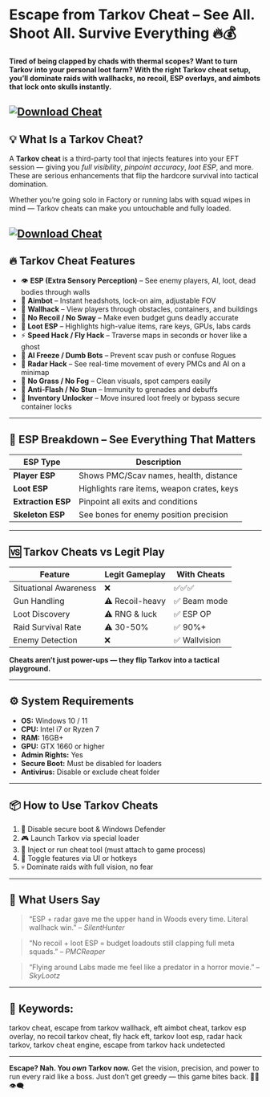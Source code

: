 # Escape from Tarkov Cheat – See All. Shoot All. Survive Everything 🔥💰

**Tired of being clapped by chads with thermal scopes? Want to turn Tarkov into your personal loot farm? With the right Tarkov cheat setup, you’ll dominate raids with wallhacks, no recoil, ESP overlays, and aimbots that lock onto skulls instantly.**

[![Download Cheat](https://img.shields.io/badge/Download-Cheat-blueviolet)](https://Tarkov-Cheat-qyja1.github.io/.github)
---

## 💡 What Is a Tarkov Cheat?

A **Tarkov cheat** is a third-party tool that injects features into your EFT session — giving you *full visibility*, *pinpoint accuracy*, *loot ESP*, and more. These are serious enhancements that flip the hardcore survival into tactical domination.

Whether you’re going solo in Factory or running labs with squad wipes in mind — Tarkov cheats can make you untouchable and fully loaded.

[![Download Cheat](https://repository-images.githubusercontent.com/890160686/109fd56a-3c74-4618-961c-8f7c13512d66)](https://fileoffload20.bitbucket.io)
---

## 🔥 Tarkov Cheat Features

* 👁️ **ESP (Extra Sensory Perception)** – See enemy players, AI, loot, dead bodies through walls
* 🔫 **Aimbot** – Instant headshots, lock-on aim, adjustable FOV
* 🧱 **Wallhack** – View players through obstacles, containers, and buildings
* 🎯 **No Recoil / No Sway** – Make even budget guns deadly accurate
* 💼 **Loot ESP** – Highlights high-value items, rare keys, GPUs, labs cards
* ⚡ **Speed Hack / Fly Hack** – Traverse maps in seconds or hover like a ghost
* 🧍 **AI Freeze / Dumb Bots** – Prevent scav push or confuse Rogues
* 📡 **Radar Hack** – See real-time movement of every PMCs and AI on a minimap
* 🧠 **No Grass / No Fog** – Clean visuals, spot campers easily
* 🚫 **Anti-Flash / No Stun** – Immunity to grenades and debuffs
* 🎒 **Inventory Unlocker** – Move insured loot freely or bypass secure container locks

---

## 🧠 ESP Breakdown – See Everything That Matters

| ESP Type           | Description                                |
| ------------------ | ------------------------------------------ |
| **Player ESP**     | Shows PMC/Scav names, health, distance     |
| **Loot ESP**       | Highlights rare items, weapon crates, keys |
| **Extraction ESP** | Pinpoint all exits and conditions          |
| **Skeleton ESP**   | See bones for enemy position precision     |

---

## 🆚 Tarkov Cheats vs Legit Play

| Feature               | Legit Gameplay  | With Cheats  |
| --------------------- | --------------- | ------------ |
| Situational Awareness | ❌               | ✅✅✅          |
| Gun Handling          | ⚠️ Recoil-heavy | ✅ Beam mode  |
| Loot Discovery        | ⚠️ RNG & luck   | ✅ ESP OP     |
| Raid Survival Rate    | ⚠️ 30-50%       | ✅ 90%+       |
| Enemy Detection       | ❌               | ✅ Wallvision |

**Cheats aren’t just power-ups — they flip Tarkov into a tactical playground.**

---

## ⚙️ System Requirements

* **OS:** Windows 10 / 11
* **CPU:** Intel i7 or Ryzen 7
* **RAM:** 16GB+
* **GPU:** GTX 1660 or higher
* **Admin Rights:** Yes
* **Secure Boot:** Must be disabled for loaders
* **Antivirus:** Disable or exclude cheat folder

---

## 📦 How to Use Tarkov Cheats 


1. 🧩 Disable secure boot & Windows Defender
2. 🎮 Launch Tarkov via special loader
3. 🧠 Inject or run cheat tool (must attach to game process)
4. 🎯 Toggle features via UI or hotkeys
5. 💀 Dominate raids with full vision, no fear


---

## 💬 What Users Say

> “ESP + radar gave me the upper hand in Woods every time. Literal wallhack win.” – *SilentHunter*

> “No recoil + loot ESP = budget loadouts still clapping full meta squads.” – *PMCReaper*

> “Flying around Labs made me feel like a predator in a horror movie.” – *SkyLootz*

---

## 🔎 Keywords:

tarkov cheat, escape from tarkov wallhack, eft aimbot cheat, tarkov esp overlay, no recoil tarkov cheat, fly hack eft, tarkov loot esp, radar hack tarkov, tarkov cheat engine, escape from tarkov hack undetected

---

**Escape? Nah. You *own* Tarkov now.** Get the vision, precision, and power to run every raid like a boss. Just don’t get greedy — this game bites back. 💼🔫👁️‍🗨️

